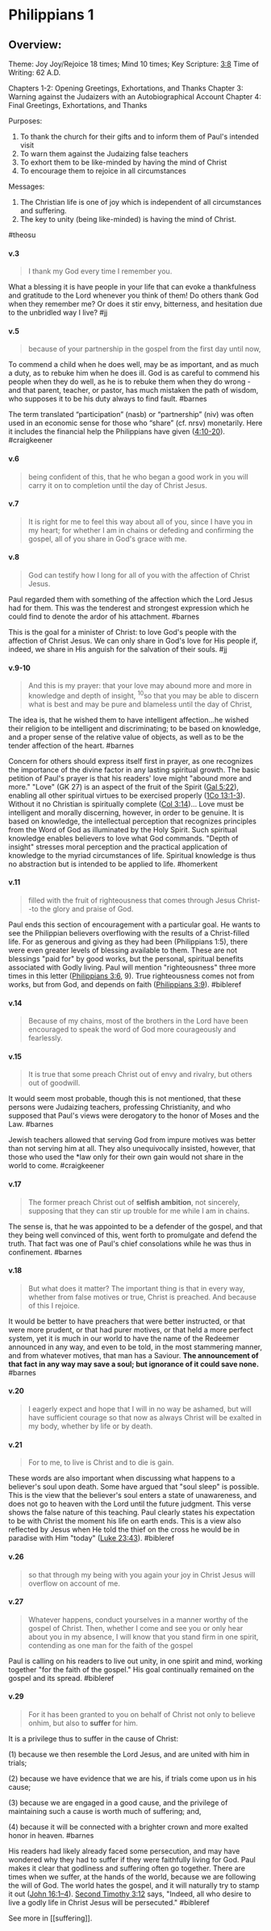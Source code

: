 # Philippians 1

## Overview:
Theme: Joy
Joy/Rejoice 18 times; Mind 10 times;
Key Scripture: [3:8](Philippians3#v.8-9)
Time of Writing: 62 A.D.

Chapters 1-2: Opening Greetings, Exhortations, and Thanks
Chapter 3: Warning against the Judaizers with an Autobiographical Account
Chapter 4: Final Greetings, Exhortations, and Thanks

Purposes:
1. To thank the church for their gifts and to inform them of Paul's intended visit
2. To warn them against the Judaizing false teachers
3. To exhort them to be like-minded by having the mind of Christ
4. To encourage them to rejoice in all circumstances

Messages:
1. The Christian life is one of joy which is independent of all circumstances and suffering.
2. The key to unity (being like-minded) is having the mind of Christ.


#theosu 

#### v.3
>I thank my God every time I remember you.

What a blessing it is have people in your life that can evoke a thankfulness and gratitude to the Lord whenever you think of them! Do others thank God when they remember me? Or does it stir envy, bitterness, and hesitation due to the unbridled way I live?
#jj 

#### v.5
>because of your partnership in the gospel from the first day until now,

To commend a child when he does well, may be as important, and as much a duty, as to rebuke him when he does ill. God is as careful to commend his people when they do well, as he is to rebuke them when they do wrong - and that parent, teacher, or pastor, has much mistaken the path of wisdom, who supposes it to be his duty always to find fault.
#barnes 

The term translated “participation” (nasb) or “partnership” (niv) was often used in an economic sense for those who “share” (cf. nrsv) monetarily. Here it includes the financial help the Philippians have given ([4:10-20](Philippians4)).
#craigkeener 

#### v.6
>being confident of this, that he who began a good work in you will carry it on to completion until the day of Christ Jesus.

#### v.7
>It is right for me to feel this way about all of you, since I have you in my heart; for whether I am in chains or defeding and confirming the gospel, all of you share in God's grace with me.

#### v.8
>God can testify how I long for all of you with the affection of Christ Jesus.

Paul regarded them with something of the affection which the Lord Jesus had for them. This was the tenderest and strongest expression which he could find to denote the ardor of his attachment.
#barnes 

This is the goal for a minister of Christ: to love God's people with the affection of Christ Jesus. We can only share in God's love for His people if, indeed, we share in His anguish for the salvation of their souls.
#jj 

#### v.9-10
>And this is my prayer: that your love may abound more and more in knowledge and depth of insight, <sup>10</sup>so that you may be able to discern what is best and may be pure and blameless until the day of Christ,

The idea is, that he wished them to have intelligent affection...he wished their religion to be intelligent and discriminating; to be based on knowledge, and a proper sense of the relative value of objects, as well as to be the tender affection of the heart.
#barnes 

Concern for others should express itself first in prayer, as one recognizes the importance of the divine factor in any lasting spiritual growth. The basic petition of Paul's prayer is that his readers' love might "abound more and more." "Love" (GK 27) is an aspect of the fruit of the Spirit ([Gal 5:22](Galatians5#v.22-23)), enabling all other spiritual virtues to be exercised properly ([1Co 13:1-3](1Cor13#v.1)). Without it no Christian is spiritually complete ([Col 3:14](Colossians3#v.14))... Love must be intelligent and morally discerning, however, in order to be genuine. It is based on knowledge, the intellectual perception that recognizes principles from the Word of God as illuminated by the Holy Spirit. Such spiritual knowledge enables believers to love what God commands. "Depth of insight" stresses moral perception and the practical application of knowledge to the myriad circumstances of life. Spiritual knowledge is thus no abstraction but is intended to be applied to life.
#homerkent

#### v.11
>filled with the fruit of righteousness that comes through Jesus Christ--to the glory and praise of God.

Paul ends this section of encouragement with a particular goal. He wants to see the Philippian believers overflowing with the results of a Christ-filled life. For as generous and giving as they had been (Philippians 1:5), there were even greater levels of blessing available to them. These are not blessings "paid for" by good works, but the personal, spiritual benefits associated with Godly living. Paul will mention "righteousness" three more times in this letter ([Philippians 3:6](Philippians3#v.6), 9). True righteousness comes not from works, but from God, and depends on faith ([Philippians 3:9](Philippians3#v.8-9)).
#bibleref 

#### v.14
>Because of my chains, most of the brothers in the Lord have been encouraged to speak the word of God more courageously and fearlessly.

#### v.15
>It is true that some preach Christ out of envy and rivalry, but others out of goodwill.

It would seem most probable, though this is not mentioned, that these persons were Judaizing teachers, professing Christianity, and who supposed that Paul's views were derogatory to the honor of Moses and the Law.
#barnes 

Jewish teachers allowed that serving God from impure motives was better than not serving him at all. They also unequivocally insisted, however, that those who used the \*law only for their own gain would not share in the world to come.
#craigkeener 

#### v.17
>The former preach Christ out of **selfish ambition**, not sincerely, supposing that they can stir up trouble for me while I am in chains.

The sense is, that he was appointed to be a defender of the gospel, and that they being well convinced of this, went forth to promulgate and defend the truth. That fact was one of Paul's chief consolations while he was thus in confinement.
#barnes 

#### v.18
>But what does it matter? The important thing is that in every way, whether from false motives or true, Christ is preached. And because of this I rejoice.

It would be better to have preachers that were better instructed, or that were more prudent, or that had purer motives, or that held a more perfect system, yet it is much in our world to have the name of the Redeemer announced in any way, and even to be told, in the most stammering manner, and from whatever motives, that man has a Saviour. **The announcement of that fact in any way may save a soul; but ignorance of it could save none.**
#barnes 

#### v.20
>I eagerly expect and hope that I will in no way be ashamed, but will have sufficient courage so that now as always Christ will be exalted in my body, whether by life or by death.

#### v.21
>For to me, to live is Christ and to die is gain.

These words are also important when discussing what happens to a believer's soul upon death. Some have argued that "soul sleep" is possible. This is the view that the believer's soul enters a state of unawareness, and does not go to heaven with the Lord until the future judgment. This verse shows the false nature of this teaching. Paul clearly states his expectation to be with Christ the moment his life on earth ends. This is a view also reflected by Jesus when He told the thief on the cross he would be in paradise with Him "today" ([Luke 23:43](Luke23#v.43)).
#bibleref 

#### v.26
>so that through my being with you again your joy in Christ Jesus will overflow on account of me.

#### v.27
>Whatever happens, conduct yourselves in a manner worthy of the gospel of Christ. Then, whether I come and see you or only hear about you in my absence, I will know that you stand firm in one spirit, contending as one man for the faith of the gospel

Paul is calling on his readers to live out unity, in one spirit and mind, working together "for the faith of the gospel." His goal continually remained on the gospel and its spread.
#bibleref 

#### v.29
> For it has been granted to you on behalf of Christ not only to believe onhim, but also to **suffer** for him.

It is a privilege thus to suffer in the cause of Christ:

(1) because we then resemble the Lord Jesus, and are united with him in trials;

(2) because we have evidence that we are his, if trials come upon us in his cause;

(3) because we are engaged in a good cause, and the privilege of maintaining such a cause is worth much of suffering; and,

(4) because it will be connected with a brighter crown and more exalted honor in heaven.
#barnes 

His readers had likely already faced some persecution, and may have wondered why they had to suffer if they were faithfully living for God. Paul makes it clear that godliness and suffering often go together. There are times when we suffer, at the hands of the world, because we are following the will of God. The world hates the gospel, and it will naturally try to stamp it out ([John 16:1–4](John16#v.3)). [Second Timothy 3:12](2Tim3#v.12) says, "Indeed, all who desire to live a godly life in Christ Jesus will be persecuted."
#bibleref 

See more in [[suffering]].
